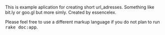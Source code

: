 This is example aplication for creating short url_adresses.
Something like bit.ly or goo.gl but more simly.
	Created by essencelex.



Please feel free to use a different markup language if you do not plan to run
<tt>rake doc:app</tt>.
